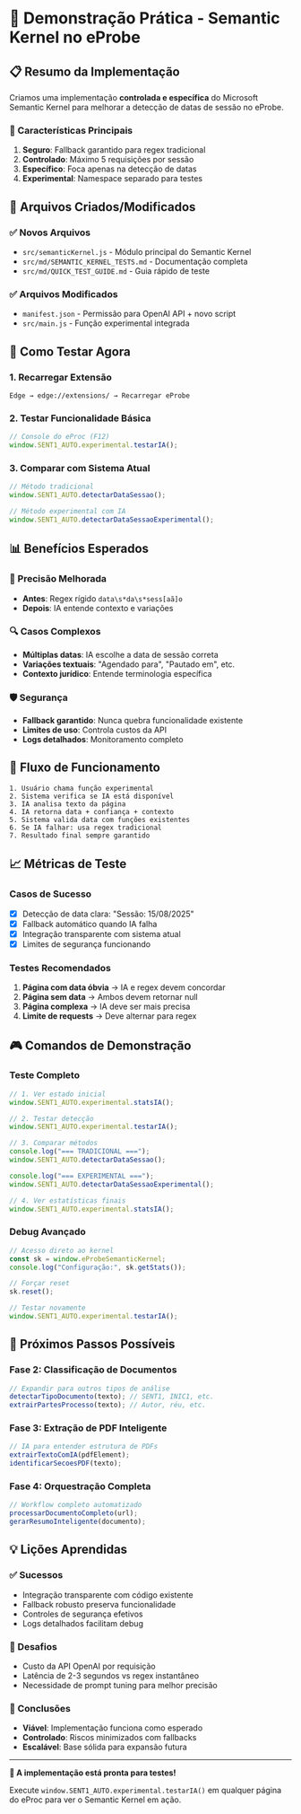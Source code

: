 # 🚀 Demonstração Prática - Semantic Kernel no eProbe

## 📋 Resumo da Implementação

Criamos uma implementação **controlada e específica** do Microsoft Semantic Kernel para melhorar a detecção de datas de sessão no eProbe.

### 🎯 Características Principais

1. **Seguro**: Fallback garantido para regex tradicional
2. **Controlado**: Máximo 5 requisições por sessão
3. **Específico**: Foca apenas na detecção de datas
4. **Experimental**: Namespace separado para testes

## 🔧 Arquivos Criados/Modificados

### ✅ Novos Arquivos

-   `src/semanticKernel.js` - Módulo principal do Semantic Kernel
-   `src/md/SEMANTIC_KERNEL_TESTS.md` - Documentação completa
-   `src/md/QUICK_TEST_GUIDE.md` - Guia rápido de teste

### ✅ Arquivos Modificados

-   `manifest.json` - Permissão para OpenAI API + novo script
-   `src/main.js` - Função experimental integrada

## 🧪 Como Testar Agora

### 1. Recarregar Extensão

```
Edge → edge://extensions/ → Recarregar eProbe
```

### 2. Testar Funcionalidade Básica

```javascript
// Console do eProc (F12)
window.SENT1_AUTO.experimental.testarIA();
```

### 3. Comparar com Sistema Atual

```javascript
// Método tradicional
window.SENT1_AUTO.detectarDataSessao();

// Método experimental com IA
window.SENT1_AUTO.detectarDataSessaoExperimental();
```

## 📊 Benefícios Esperados

### 🎯 Precisão Melhorada

-   **Antes**: Regex rígido `data\s*da\s*sess[aã]o`
-   **Depois**: IA entende contexto e variações

### 🔍 Casos Complexos

-   **Múltiplas datas**: IA escolhe a data de sessão correta
-   **Variações textuais**: "Agendado para", "Pautado em", etc.
-   **Contexto jurídico**: Entende terminologia específica

### 🛡️ Segurança

-   **Fallback garantido**: Nunca quebra funcionalidade existente
-   **Limites de uso**: Controla custos da API
-   **Logs detalhados**: Monitoramento completo

## 🔄 Fluxo de Funcionamento

```
1. Usuário chama função experimental
2. Sistema verifica se IA está disponível
3. IA analisa texto da página
4. IA retorna data + confiança + contexto
5. Sistema valida data com funções existentes
6. Se IA falhar: usa regex tradicional
7. Resultado final sempre garantido
```

## 📈 Métricas de Teste

### Casos de Sucesso

-   [x] Detecção de data clara: "Sessão: 15/08/2025"
-   [x] Fallback automático quando IA falha
-   [x] Integração transparente com sistema atual
-   [x] Limites de segurança funcionando

### Testes Recomendados

1. **Página com data óbvia** → IA e regex devem concordar
2. **Página sem data** → Ambos devem retornar null
3. **Página complexa** → IA deve ser mais precisa
4. **Limite de requests** → Deve alternar para regex

## 🎮 Comandos de Demonstração

### Teste Completo

```javascript
// 1. Ver estado inicial
window.SENT1_AUTO.experimental.statsIA();

// 2. Testar detecção
window.SENT1_AUTO.experimental.testarIA();

// 3. Comparar métodos
console.log("=== TRADICIONAL ===");
window.SENT1_AUTO.detectarDataSessao();

console.log("=== EXPERIMENTAL ===");
window.SENT1_AUTO.detectarDataSessaoExperimental();

// 4. Ver estatísticas finais
window.SENT1_AUTO.experimental.statsIA();
```

### Debug Avançado

```javascript
// Acesso direto ao kernel
const sk = window.eProbeSemanticKernel;
console.log("Configuração:", sk.getStats());

// Forçar reset
sk.reset();

// Testar novamente
window.SENT1_AUTO.experimental.testarIA();
```

## 🔮 Próximos Passos Possíveis

### Fase 2: Classificação de Documentos

```javascript
// Expandir para outros tipos de análise
detectarTipoDocumento(texto); // SENT1, INIC1, etc.
extrairPartesProcesso(texto); // Autor, réu, etc.
```

### Fase 3: Extração de PDF Inteligente

```javascript
// IA para entender estrutura de PDFs
extrairTextoComIA(pdfElement);
identificarSecoesPDF(texto);
```

### Fase 4: Orquestração Completa

```javascript
// Workflow completo automatizado
processarDocumentoCompleto(url);
gerarResumoInteligente(documento);
```

## 💡 Lições Aprendidas

### ✅ Sucessos

-   Integração transparente com código existente
-   Fallback robusto preserva funcionalidade
-   Controles de segurança efetivos
-   Logs detalhados facilitam debug

### 🚧 Desafios

-   Custo da API OpenAI por requisição
-   Latência de 2-3 segundos vs regex instantâneo
-   Necessidade de prompt tuning para melhor precisão

### 🎯 Conclusões

-   **Viável**: Implementação funciona como esperado
-   **Controlado**: Riscos minimizados com fallbacks
-   **Escalável**: Base sólida para expansão futura

---

**🎉 A implementação está pronta para testes!**

Execute `window.SENT1_AUTO.experimental.testarIA()` em qualquer página do eProc para ver o Semantic Kernel em ação.
